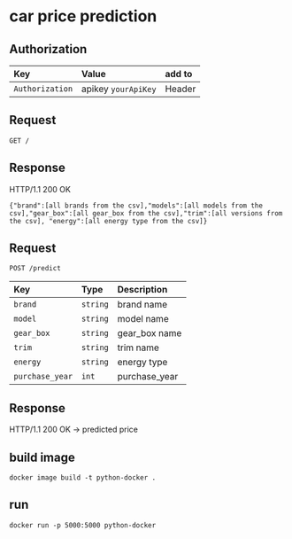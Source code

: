 # car price prediction


## Authorization
| Key | Value | add to |
| :--- | :--- | :--- |
| `Authorization` | apikey `yourApiKey` | Header |

## Request

```http
GET /
```

## Response

HTTP/1.1 200 OK

```{"brand":[all brands from the csv],"models":[all models from the csv],"gear_box":[all gear_box from the csv],"trim":[all versions from the csv], "energy":[all energy type from the csv]}```


## Request
```http
POST /predict
```
| Key | Type | Description |
| :--- | :--- | :--- |
| `brand` | `string` | brand name |
| `model` | `string` | model name |
| `gear_box` | `string` | gear_box name |
| `trim` | `string` | trim name |
| `energy` | `string` | energy type |
| `purchase_year` | `int` | purchase_year |

## Response
HTTP/1.1 200 OK
-> predicted price

## build image
``` 
docker image build -t python-docker .
```

## run
```
docker run -p 5000:5000 python-docker
```
